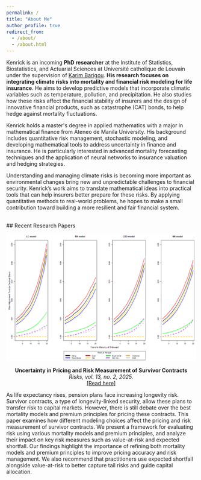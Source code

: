 ```yaml
---
permalink: /
title: "About Me"
author_profile: true
redirect_from: 
  - /about/
  - /about.html
---
```

Kenrick is an incoming **PhD researcher** at the Institute of Statistics, Biostatistics, and Actuarial Sciences at Université catholique de Louvain under the supervision of [Karim Barigou](https://karimbarigou.com/). **His research focuses on integrating climate risks into mortality and financial risk modeling for life insurance**. He aims to develop predictive models that incorporate climatic variables such as temperature, pollution, and precipitation. He also studies how these risks affect the financial stability of insurers and the design of innovative financial products, such as catastrophe (CAT) bonds, to help hedge against mortality fluctuations. 

Kenrick holds a master's degree in applied mathematics with a major in mathematical finance from Ateneo de Manila University. His background includes quantitative risk management, stochastic modeling, and developing mathematical tools to address uncertainty in finance and insurance. He is particularly interested in advanced mortality forecasting techniques and the application of neural networks to insurance valuation and hedging strategies.

Understanding and managing climate risks is becoming more important as environmental changes bring new and unpredictable challenges to financial security. Kenrick’s work aims to translate mathematical ideas into practical tools that can help insurers better prepare for these risks. By applying quantitative methods to real-world problems, he hopes to make a small contribution toward building a more resilient and fair financial system.

<br>
## Recent Research Papers

![Risks Figure](/images/risksFigure.png)

<div align="center">
  <strong>Uncertainty in Pricing and Risk Measurement of Survivor Contracts</strong><br>
  <em>Risks, vol. 13, no. 2, 2025.</em><br>
  <a href="https://doi.org/10.3390/risks13020035">[Read here]</a>
</div>

As life expectancy rises, pension plans face increasing longevity risk. Survivor contracts, a type of longevity-linked security, allow these plans to transfer risk to capital markets. However, there is still debate over the best mortality models and premium principles for pricing these contracts. This paper examines how different modeling choices affect the pricing and risk measurement of survivor contracts. We present a framework for evaluating risk using various mortality models and premium principles, and analyze their impact on key risk measures such as value-at-risk and expected shortfall. Our findings highlight the importance of refining both mortality models and premium principles to improve pricing accuracy and risk management. We also recommend that practitioners use expected shortfall alongside value-at-risk to better capture tail risks and guide capital allocation.

<!-- I also represented my country internationally in [Lion Dancing](https://kenrickraymond.github.io/images/Malaysia.jpg) -->

<!-- Please find my [CV](https://kenrickraymond.github.io/files/KENRICK_RAYMOND_SO_ACADEMIC_CV.pdf) (Version May 2025) here. -->